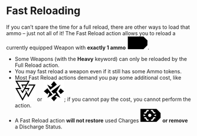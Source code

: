 # Fast Reloading

If you can’t spare the time for a full reload, there are
other ways to load that ammo – just not all of it! The
Fast Reload action allows you to reload a currently
equipped Weapon with **exactly 1 ammo ![Ammo Icon](svg/icon-ammo.svg)**.

- Some Weapons (with the **Heavy** keyword)
  can only be reloaded by the Full Reload action.
- You may fast reload a weapon even if it still
  has some Ammo tokens.
- Most Fast Reload actions demand you pay
  some additional cost, like ![Expertise Icon](svg/icon-expertise.svg "Expertise") or ![Stress Icon](svg/icon-stress.svg "Stress"); if you
  cannot pay the cost, you cannot perform
  the action.
- A Fast Reload action **will not restore** used
  Charges ![Used Charge Icon](svg/used-charges.svg) **or remove** a Discharge Status.